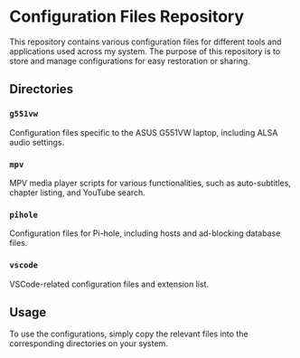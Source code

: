 # Configuration Files Repository

This repository contains various configuration files for different tools and applications used across my system. The purpose of this repository is to store and manage configurations for easy restoration or sharing.

## Directories

### `g551vw`
Configuration files specific to the ASUS G551VW laptop, including ALSA audio settings.

### `mpv`
MPV media player scripts for various functionalities, such as auto-subtitles, chapter listing, and YouTube search.

### `pihole`
Configuration files for Pi-hole, including hosts and ad-blocking database files.

### `vscode`
VSCode-related configuration files and extension list.

## Usage

To use the configurations, simply copy the relevant files into the corresponding directories on your system.

